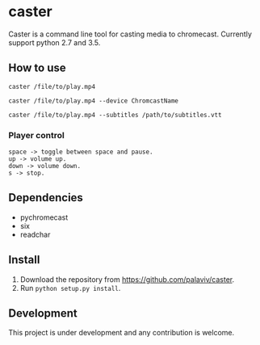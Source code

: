 caster
======

Caster is a command line tool for casting media to chromecast.
Currently support python 2.7 and 3.5.

How to use
-----------

```
caster /file/to/play.mp4

caster /file/to/play.mp4 --device ChromcastName

caster /file/to/play.mp4 --subtitles /path/to/subtitles.vtt
```

### Player control

```
space -> toggle between space and pause.
up -> volume up.
down -> volume down.
s -> stop.
```

Dependencies
------------

* pychromecast
* six
* readchar

Install
-------

1. Download the repository from https://github.com/palaviv/caster.
2. Run `python setup.py install`.


Development
-----------

This project is under development and any contribution is welcome.



